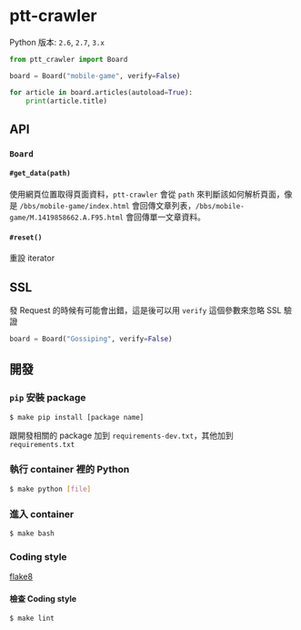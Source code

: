 ptt-crawler
===========

Python 版本: `2.6`, `2.7`, `3.x`

```python
from ptt_crawler import Board

board = Board("mobile-game", verify=False)

for article in board.articles(autoload=True):
    print(article.title)
```

## API

### `Board`

#### `#get_data(path)`

使用網頁位置取得頁面資料，`ptt-crawler` 會從 `path` 來判斷該如何解析頁面，像是 `/bbs/mobile-game/index.html` 會回傳文章列表，`/bbs/mobile-game/M.1419858662.A.F95.html` 會回傳單一文章資料。

#### `#reset()`

重設 iterator

## SSL

發 Request 的時候有可能會出錯，這是後可以用 `verify` 這個參數來忽略 SSL 驗證

```python
board = Board("Gossiping", verify=False)
```

## 開發

### `pip` 安裝 package

```bash
$ make pip install [package name]
```

跟開發相關的 package 加到 `requirements-dev.txt`，其他加到 `requirements.txt`

### 執行 container 裡的 Python

```bash
$ make python [file]
```

### 進入 container

```bash
$ make bash
```

### Coding style

[flake8](https://pypi.python.org/pypi/flake8/)

#### 檢查 Coding style

```bash
$ make lint
```
